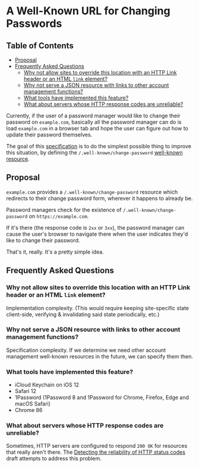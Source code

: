# A Well-Known URL for Changing Passwords

<!-- START doctoc generated TOC please keep comment here to allow auto update -->
<!-- DON'T EDIT THIS SECTION, INSTEAD RE-RUN doctoc TO UPDATE -->
## Table of Contents

- [Proposal](#proposal)
- [Frequently Asked Questions](#frequently-asked-questions)
  - [Why not allow sites to override this location with an HTTP Link header or an HTML `link` element?](#why-not-allow-sites-to-override-this-location-with-an-http-link-header-or-an-html-link-element)
  - [Why not serve a JSON resource with links to other account management functions?](#why-not-serve-a-json-resource-with-links-to-other-account-management-functions)
  - [What tools have implemented this feature?](#what-tools-have-implemented-this-feature)
  - [What about servers whose HTTP response codes are unreliable?](#what-about-servers-whose-http-response-codes-are-unreliable)

<!-- END doctoc generated TOC please keep comment here to allow auto update -->

Currently, if the user of a password manager would like to change their password on `example.com`, basically all the password manager can do is load `example.com` in a browser tab and hope the user can figure out how to update their password themselves.

The goal of this [specification](https://w3c.github.io/webappsec-change-password-url/) is to do the simplest possible thing to improve this situation, by defining the <code>/.well-known/change-password</code> [well-known resource](https://tools.ietf.org/html/rfc5785).

## Proposal

`example.com` provides a `/.well-known/change-password` resource which redirects to their change password form, wherever it happens to already be.

Password managers check for the existence of `/.well-known/change-password` on `https://example.com`.

If it's there (the response code is `2xx` or `3xx`), the password manager can cause the user's browser to navigate there when the user indicates they'd like to change their password.

That's it, really. It's a pretty simple idea.

## Frequently Asked Questions

### Why not allow sites to override this location with an HTTP Link header or an HTML `link` element?

Implementation complexity. (This would require keeping site-specific state client-side, verifying & invalidating said state periodically, etc.)

### Why not serve a JSON resource with links to other account management functions?

Specification complexity. If we determine we need other account management well-known resources in the future, we can specify them then.

### What tools have implemented this feature?

* iCloud Keychain on iOS 12
* Safari 12
* 1Password (1Password 8 and 1Password for Chrome, Firefox, Edge and macOS Safari)
* Chrome 86

### What about servers whose HTTP response codes are unreliable?

Sometimes, HTTP servers are configured to respond `200 OK` for resources that really aren't there. The [Detecting the reliability of HTTP status codes](https://w3c.github.io/webappsec-change-password-url/response-code-reliability.html) draft attempts to address this problem.
